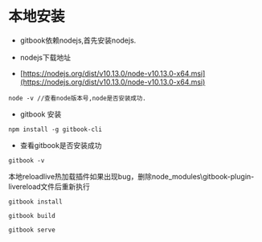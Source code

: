 # 本地安装

* gitbook依赖nodejs,首先安装nodejs.

* nodejs下载地址

* [https://nodejs.org/dist/v10.13.0/node-v10.13.0-x64.msi](https://nodejs.org/dist/v10.13.0/node-v10.13.0-x64.msi)

```
node -v //查看node版本号,node是否安装成功.
```

* gitbook 安装

```
npm install -g gitbook-cli
```

* 查看gitbook是否安装成功

```
gitbook -v
```

本地reloadlive热加载插件如果出现bug，删除node_modules\gitbook-plugin-livereload文件后重新执行

```
gitbook install
```

```
gitbook build
```

```
gitbook serve
```

